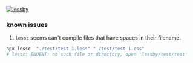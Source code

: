 [![lessby](https://github.com/jw-12138/lessby/actions/workflows/node.js.yml/badge.svg)](https://github.com/jw-12138/lessby/actions/workflows/node.js.yml)

### known issues

1. `lessc` seems can't compile files that have spaces in their filename.

  ```bash
  npx lessc  "./test/test 1.less" "./test/test 1.css"
  # lessc: ENOENT: no such file or directory, open 'lessby/test/test'
  ```
